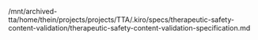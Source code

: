 /mnt/archived-tta/home/thein/projects/projects/TTA/.kiro/specs/therapeutic-safety-content-validation/therapeutic-safety-content-validation-specification.md